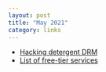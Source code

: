 ```yaml
---
layout: post
title: "May 2021"
category: links
---
```


* [Hacking detergent DRM](https://github.com/dekuNukem/bob_cassette_rewinder)
* [List of free-tier services](https://github.com/255kb/stack-on-a-budget)